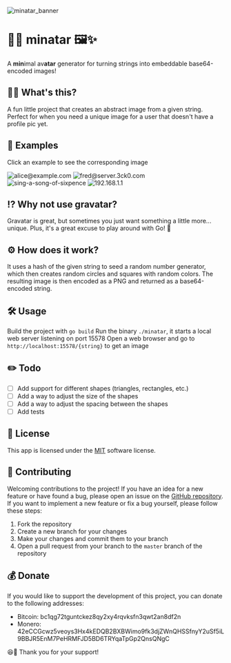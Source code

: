 ![minatar_banner](https://user-images.githubusercontent.com/96031819/212134709-44a062a2-07b1-4809-b383-ad3713ec86bf.jpg)
# 🤏🎨 minatar 🖼️✨
A **min**imal av**atar** generator for turning strings into embeddable base64-encoded images!

## 🤷‍♂️ What's this?
A fun little project that creates an abstract image from a given string. Perfect for when you need a unique image for a user that doesn't have a profile pic yet.

## 🥽 Examples
Click an example to see the corresponding image 

![alice@example.com](https://user-images.githubusercontent.com/96031819/211981802-929c6eca-ca7d-43ce-b17d-9939696c548d.png) ![fred@server.3ck0.com](https://user-images.githubusercontent.com/96031819/211981924-428f9f4b-70d9-4568-91e8-76d770661576.png) ![sing-a-song-of-sixpence](https://user-images.githubusercontent.com/96031819/211981976-88710030-f584-42f0-9355-d74eee6707ef.png) ![192.168.1.1](https://user-images.githubusercontent.com/96031819/211982049-2f0c80be-838a-4001-9055-b3e727b1e3e1.png)

## ⁉️ Why not use gravatar?
Gravatar is great, but sometimes you just want something a little more... unique. Plus, it's a great excuse to play around with Go! 🚀

## ⚙️ How does it work?
It uses a hash of the given string to seed a random number generator, which then creates random circles and squares with random colors. The resulting image is then encoded as a PNG and returned as a base64-encoded string.

## 🛠️ Usage
  Build the project with `go build`
  Run the binary `./minatar`, it starts a local web server listening on port 15578
  Open a web browser and go to `http://localhost:15578/{string}` to get an image

## ✏️ Todo

- [ ] Add support for different shapes (triangles, rectangles, etc.)
- [ ] Add a way to adjust the size of the shapes
- [ ] Add a way to adjust the spacing between the shapes
- [ ] Add tests

## 📜 License

This app is licensed under the [MIT](https://opensource.org/licenses/MIT) software license. 

## 🤝 Contributing

Welcoming contributions to the project! If you have an idea for a new feature or have found a bug, please open an issue on the [GitHub repository](https://github.com/donuts-are-good/minatar). If you want to implement a new feature or fix a bug yourself, please follow these steps:

1.  Fork the repository
2.  Create a new branch for your changes
3.  Make your changes and commit them to your branch
4.  Open a pull request from your branch to the `master` branch of the repository

## 💰 Donate

If you would like to support the development of this project, you can donate to the following addresses:

-   Bitcoin: bc1qg72tguntckez8qy2xy4rqvksfn3qwt2an8df2n
-   Monero: 42eCCGcwz5veoys3Hx4kEDQB2BXBWimo9fk3djZWnQHSSfnyY2uSf5iL9BBJR5EnM7PeHRMFJD5BD6TRYqaTpGp2QnsQNgC

😆👏 Thank you for your support!
